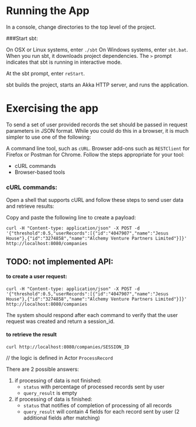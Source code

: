 # Running the App

In a console, change directories to the top level of the project.

###Start sbt:

On OSX or Linux systems, enter ```./sbt```
On Windows systems, enter ```sbt.bat```.
When you run sbt, it downloads project dependencies. The ```>``` prompt indicates that sbt is running in interactive mode.

At the sbt prompt, enter ```reStart```.

sbt builds the project, starts an Akka HTTP server, and runs the application.

# Exercising the app
To send a set of user provided records the set should be passed in request parameters in JSON format. While you could do this in a browser, it is much simpler to use one of the following:

A command line tool, such as ```cURL```.
Browser add-ons such as ```RESTClient``` for Firefox or Postman for Chrome.
Follow the steps appropriate for your tool:

- cURL commands
- Browser-based tools

### cURL commands:
Open a shell that supports cURL and follow these steps to send user data and retrieve results:

Copy and paste the following line to create a payload:

```shell script
curl -H "Content-type: application/json" -X POST -d '{"threshold":0.5,"userRecords":[{"id":"4047907","name":"Jesus House"},{"id":"3274858","name":"Alchemy Venture Partners Limited"}]}' http://localhost:8080/companies
```

## TODO: not implemented API:

#### to create a user request:
```shell script
curl -H "Content-type: application/json" -X POST -d '{"threshold":0.5,"userRecords":[{"id":"4047907","name":"Jesus House"},{"id":"3274858","name":"Alchemy Venture Partners Limited"}]}' http://localhost:8080/companies
```
The system should respond after each command to verify that the user request was created and return a session_id.

#### to retrieve the result
```shell script
curl http://localhost:8080/companies/SESSION_ID
```

// the logic is defined in Actor ```ProcessRecord```

There are 2 possible answers:
1. if processing of data is not finished:
    - ```status``` with percentage of processed records sent by user
    - ```query_result``` is empty
2. if processing of data is finished:
    - ```status``` that notifies of completion of processing of all records
    - ```query_result``` will contain 4 fields for each record sent by user (2 additional fields after matching)